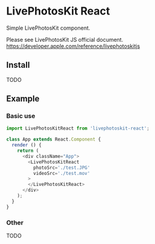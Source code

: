 # LivePhotosKit React

Simple LivePhotosKit component.

Please see LivePhotosKit JS official document.  
https://developer.apple.com/reference/livephotoskitjs

## Install

TODO

## Example

### Basic use

```js
import LivePhotosKitReact from 'livephotoskit-react';

class App extends React.Component {
  render () {
    return (
      <div className="App">
        <LivePhotosKitReact
          photoSrc='./test.JPG'
          videoSrc='./test.mov'
        >
        </LivePhotosKitReact>
      </div>
    );
  }
}
```

 ### Other
 
 TODO
